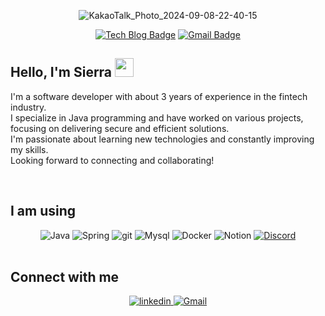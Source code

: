 
<div align=center>

![KakaoTalk_Photo_2024-09-08-22-40-15](https://github.com/user-attachments/assets/2ad6e720-6666-413a-82c6-ab4c55dce10e)

[![Tech Blog Badge](http://img.shields.io/badge/-Tech%20blog-black?style=flat-square&logo=github&link=https://sierra41.github.io/)](https://sierra41.github.io/) 
[![Gmail Badge](https://img.shields.io/badge/Gmail-d14836?style=flat-square&logo=Gmail&logoColor=white&link=mailto:actin45@gmail.com)](mailto:actin45@gmail.com)
	
</div>

## Hello, I'm Sierra <img src="/src/wave.gif" height="30px"> 
I'm a software developer with about 3 years of experience in the fintech industry. <br>
I specialize in Java programming and have worked on various projects, focusing on delivering secure and efficient solutions. <br>
I'm passionate about learning new technologies and constantly improving my skills. <br>
Looking forward to connecting and collaborating! <br>

<br>


## I am using
<div align="center">
  <img alt="Java" src="https://img.shields.io/badge/Java-ED8B00?style=for-the-badge&logo=java&logoColor=white" />
  <img alt="Spring" src="https://img.shields.io/badge/spring-%236DB33F.svg?style=for-the-badge&logo=spring&logoColor=white" />
  <img alt="git" src="https://img.shields.io/badge/-Git-F05032?style=for-the-badge&logo=git&logoColor=white" />
  <img alt="Mysql" src="https://img.shields.io/badge/MySQL-00000F?style=for-the-badge&logo=mysql&logoColor=white" />
  <img alt="Docker" src="https://img.shields.io/badge/docker-%230db7ed.svg?style=for-the-badge&logo=docker&logoColor=white" />
  <img alt="Notion" src="https://img.shields.io/badge/Notion-%23000000.svg?style=for-the-badge&logo=notion&logoColor=white" />
  <a href="https://discordapp.com/users/240841326386610177/"><img alt="Discord" src="https://img.shields.io/badge/Discord-7289DA?style=for-the-badge&logo=discord&logoColor=white" /></a>
</div>
<br/> 

## Connect with me  
<div align="center">
<a href="https://www.linkedin.com/company/linkd-pro" target="_blank">
<img src=https://img.shields.io/badge/linkedin-%230077B5.svg?style=for-the-badge&logo=linkedin&logoColor=white alt=linkedin style="margin-bottom: 5px;" />
</a>
</a>
<a href="sierra.jang.tech@gmail.com" target="_blank">
<img src=https://img.shields.io/badge/Gmail-D14836?style=for-the-badge&logo=gmail&logoColor=white alt=Gmail style="margin-bottom: 5px;" />
</a>  
</div>  
  

